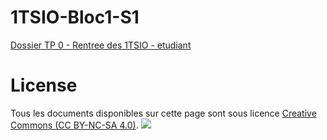 # 1TSIO-Bloc1-S1

<a href="https://drive.google.com/drive/folders/1N5n9JaBEAJtn_SN1J7GhB3rYc3-TTiSo?usp=sharing">Dossier TP 0 - Rentree des 1TSIO - etudiant</a>




# License
Tous les documents disponibles sur cette page sont sous licence [Creative Commons (CC BY-NC-SA 4.0)](https://creativecommons.org/licenses/by-nc-sa/4.0/).	<img src="https://licensebuttons.net/l/by-nc-sa/4.0/88x31.png">
